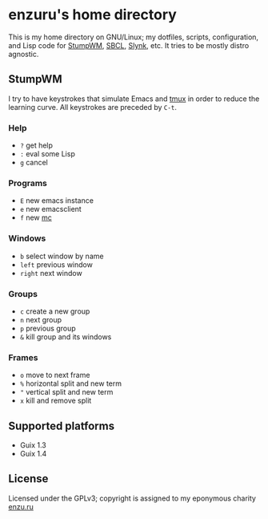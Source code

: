 # enzuru's home directory

This is my home directory on GNU/Linux; my dotfiles, scripts, configuration, and Lisp code for [StumpWM](https://stumpwm.github.io), [SBCL](https://www.sbcl.org/), [Slynk](https://github.com/joaotavora/sly), etc. It tries to be mostly distro agnostic.

## StumpWM

I try to have keystrokes that simulate Emacs and [tmux](https://github.com/tmux/tmux/wiki) in order to reduce the learning curve. All keystrokes are preceded by `C-t`.

### Help

- `?` get help
- `:` eval some Lisp
- `g` cancel

### Programs

- `E` new emacs instance
- `e` new emacsclient
- `f` new [mc](https://midnight-commander.org)

### Windows

- `b` select window by name
- `left` previous window
- `right` next window

### Groups

- `c` create a new group
- `n` next group
- `p` previous group
- `&` kill group and its windows

### Frames

- `o` move to next frame
- `%` horizontal split and new term
- `"` vertical split and new term
- `x` kill and remove split

## Supported platforms

- Guix 1.3
- Guix 1.4

## License

Licensed under the GPLv3; copyright is assigned to my eponymous charity [enzu.ru](https://enzu.ru)
